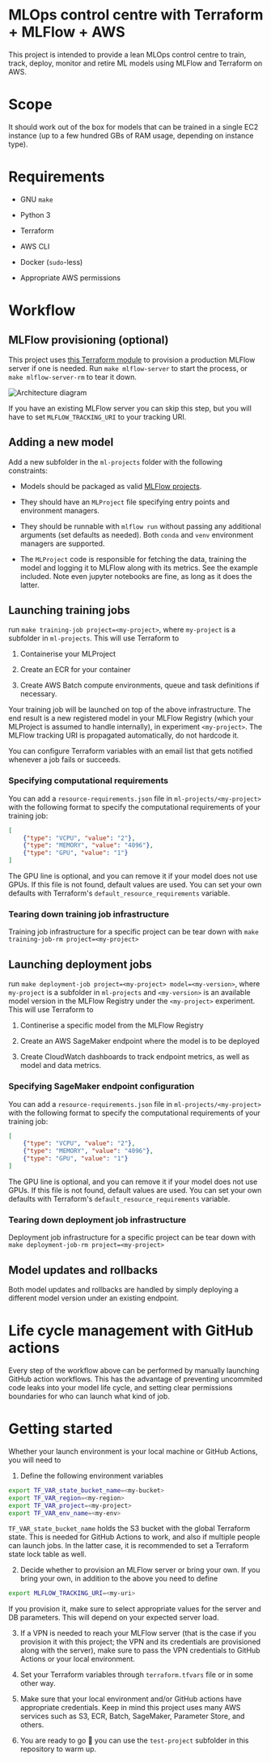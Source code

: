 # MLOps control centre with Terraform + MLFlow + AWS

This project is intended to provide a lean MLOps control centre to train, track, deploy, monitor and retire ML models using MLFlow and Terraform on AWS.

# Scope

It should work out of the box for models that can be trained in a single EC2 instance (up to a few hundred GBs of RAM usage, depending on instance type). 

# Requirements

* GNU `make`

* Python 3

* Terraform 

* AWS CLI

* Docker (`sudo`-less)

* Appropriate AWS permissions

# Workflow

## MLFlow provisioning (optional)

This project uses [this Terraform module](https://github.com/nestorSag/terraform-aws-mlflow-server) to provision a production MLFlow server if one is needed. Run `make mlflow-server` to start the process, or `make mlflow-server-rm` to tear it down.

![Architecture diagram](other/images/mlflow-server.png)


If you have an existing MLFlow server you can skip this step, but you will have to set `MLFLOW_TRACKING_URI` to your tracking URI.

## Adding a new model

Add a new subfolder in the `ml-projects` folder with the following constraints:

* Models should be packaged as valid [MLFlow projects](https://mlflow.org/docs/latest/projects.html).

* They should have an `MLProject` file specifying entry points and environment managers. 

* They should be runnable with `mlflow run` without passing any additional arguments (set defaults as needed). Both `conda` and `venv` environment managers are supported.

* The `MLProject` code is responsible for fetching the data, training the model and logging it to MLFlow along with its metrics. See the example included. Note even jupyter notebooks are fine, as long as it does the latter.

## Launching training jobs

run `make training-job project=<my-project>`, where `my-project` is a subfolder in `ml-projects`. This will use Terraform to

1. Containerise your MLProject

2. Create an ECR for your container

3. Create AWS Batch compute environments, queue and task definitions if necessary.

Your training job will be launched on top of the above infrastructure. The end result is a new registered model in your MLFlow Registry (which your MLProject is assumed to handle internally), in experiment `<my-project>`. The MLFlow tracking URI is propagated automatically, do not hardcode it.

You can configure Terraform variables with an email list that gets notified whenever a job fails or succeeds.

### Specifying computational requirements

You can add a `resource-requirements.json` file in `ml-projects/<my-project>` with the following format to specify the computational requirements of your training job:

```json
[
    {"type": "VCPU", "value": "2"},
    {"type": "MEMORY", "value": "4096"},
    {"type": "GPU", "value": "1"}
]
```

The GPU line is optional, and you can remove it if your model does not use GPUs. If this file is not found, default values are used. You can set your own defaults with Terraform's `default_resource_requirements` variable.

### Tearing down training job infrastructure

Training job infrastructure for a specific project can be tear down with `make training-job-rm project=<my-project>`

## Launching deployment jobs 

run `make deployment-job project=<my-project> model=<my-version>`, where `my-project` is a subfolder in `ml-projects` and `<my-version>` is an available model version in the MLFlow Registry under the `<my-project>` experiment. This will use Terraform to

1. Continerise a specific model from the MLFlow Registry

2. Create an AWS SageMaker endpoint where the model is to be deployed

3. Create CloudWatch dashboards to track endpoint metrics, as well as model and data metrics.

### Specifying SageMaker endpoint configuration

You can add a `resource-requirements.json` file in `ml-projects/<my-project>` with the following format to specify the computational requirements of your training job:

```json
[
    {"type": "VCPU", "value": "2"},
    {"type": "MEMORY", "value": "4096"},
    {"type": "GPU", "value": "1"}
]
```

The GPU line is optional, and you can remove it if your model does not use GPUs. If this file is not found, default values are used. You can set your own defaults with Terraform's `default_resource_requirements` variable.

### Tearing down deployment job infrastructure

Deployment job infrastructure for a specific project can be tear down with `make deployment-job-rm project=<my-project>`

## Model updates and rollbacks

Both model updates and rollbacks are handled by simply deploying a different model version under an existing endpoint.


# Life cycle management with GitHub actions

Every step of the workflow above can be performed by manually launching GitHub action workflows. This has the advantage of preventing uncommited code leaks into your model life cycle, and setting clear permissions boundaries for who can launch what kind of job.

# Getting started

Whether your launch environment is your local machine or GitHub Actions, you will need to

1. Define the following environment variables

```sh
export TF_VAR_state_bucket_name=<my-bucket>
export TF_VAR_region=<my-region>
export TF_VAR_project=<my-project>
export TF_VAR_env_name=<my-env>
```

`TF_VAR_state_bucket_name` holds the S3 bucket with the global Terraform state. This is needed for GitHub Actions to work, and also if multiple people can launch jobs. In the latter case, it is recommended to set a Terraform state lock table as well.

2. Decide whether to provision an MLFlow server or bring your own. If you bring your own, in addition to the above you need to define

```sh
export MLFLOW_TRACKING_URI=<my-uri>
```

If you provision it, make sure to select appropriate values for the server and DB parameters. This will depend on your expected server load.

3. If a VPN is needed to reach your MLFlow server (that is the case if you provision it with this project; the VPN and its credentials are provisioned along with the server), make sure to pass the VPN credentials to GitHub Actions or your local environment.

4. Set your Terraform variables through `terraform.tfvars` file or in some other way.

5. Make sure that your local environment and/or GitHub actions have appropriate credentials. Keep in mind this project uses many AWS services such as S3, ECR, Batch, SageMaker, Parameter Store, and others.

6. You are ready to go 🚀 you can use the `test-project` subfolder in this repository to warm up.